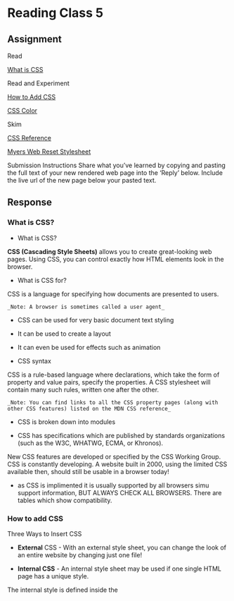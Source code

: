 # Reading Class 5

## Assignment

Read

[What is CSS](https://developer.mozilla.org/en-US/docs/Learn/CSS/First_steps/What_is_CSS)

Read and Experiment

[How to Add CSS](https://www.w3schools.com/css/css_howto.asp)

[CSS Color](https://www.w3schools.com/cssref/pr_text_color.asp)

Skim

[CSS Reference](https://developer.mozilla.org/en-US/docs/Web/CSS/Reference)

[Myers Web Reset Stylesheet](https://meyerweb.com/eric/tools/css/reset/)

Submission Instructions
Share what you’ve learned by copying and pasting the full text of your new rendered web page into the ‘Reply’ below. Include the live url of the new page below your pasted text.

## Response

### What is CSS?

- What is CSS?

__CSS (Cascading Style Sheets)__ allows you to create great-looking web pages. Using CSS, you can control exactly how HTML elements look in the browser.

- What is CSS for?

CSS is a language for specifying how documents are presented to users.

    _Note: A browser is sometimes called a user agent_

- CSS can be used for very basic document text styling
- It can be used to create a layout
- It can even be used for effects such as animation

- CSS syntax

CSS is a rule-based language where declarations, which take the form of property and value pairs, specify the properties. A CSS stylesheet will contain many such rules, written one after the other.

    _Note: You can find links to all the CSS property pages (along with other CSS features) listed on the MDN CSS reference_

- CSS is broken down into modules

- CSS has specifications which are published by standards organizations (such as the W3C, WHATWG, ECMA, or Khronos).

New CSS features are developed or specified by the CSS Working Group. CSS is constantly developing. A website built in 2000, using the limited CSS available then, should still be usable in a browser today!

- as CSS is implimented it is usually supported by all browsers simu support information, BUT ALWAYS CHECK ALL BROWSERS. There are tables which show compatibility.

### How to add CSS

Three Ways to Insert CSS

- __External__ CSS - With an external style sheet, you can change the look of an entire website by changing just one file!

- __Internal CSS__ - An internal style sheet may be used if one single HTML page has a unique style.

The internal style is defined inside the <style> element, inside the head section.

- __Inline__ CSS - An inline style may be used to apply a unique style for a single element.

    _Note: An inline style loses many of the advantages of a style sheet (by mixing content with presentation). Use this method sparingly._

- __Multiple Style Sheets__ If some properties have been defined for the same selector (element) in different style sheets, the value from the last read style sheet will be used. 

- __Cascading Order__ What style will be used when there is more than one style specified for an HTML element? So, an inline style has the highest priority, and will override external and internal styles and browser defaults.

### CSS Color

CSS color Property is how we set the text-color for different elements:

- Definition and Usage

The color property specifies the color of text.

    Default value: not specified
    Inherited: yes
    Animatable: yes. Read about animatable
    Version: CSS1
    JavaScript syntax: object.style.color="#0000FF"

CSS Syntax
    color: color|initial|inherit;

Property Values

- color - Specifies the text color. Look at [CSS Color Values](https://www.w3schools.com/cssref/css_colors_legal.asp) for a complete list of possible color values
- initial - Sets this property to its default value.
- inherit - Inherits this property from its parent element.

### Skimming Assignments

#### CSS Reference

[CSS Reference](https://developer.mozilla.org/en-US/docs/Web/CSS/Reference)

"Use this CSS reference to browse an alphabetical index of all of the standard CSS properties, pseudo-classes, pseudo-elements, data types, functional notations and at-rules. You can also browse key CSS concepts and a list of selectors organized by type. Also included is a brief DOM-CSS / CSSOM reference."

#### Myers Web Reset Stylesheet

[Myers Web Reset Stylesheet](https://meyerweb.com/eric/tools/css/reset/)

Not fully sure what I'm reading here but it seems like you will want to reset your CSS at times and this is a comprehenive and seemingly accepted way to do it; although the usefulness of this is lost on me at this nacent stage of understanding

[Homepage](https://briansward.github.io/reading-notes/)
